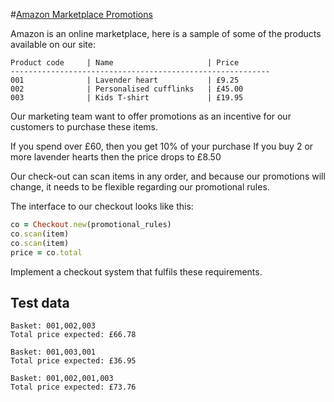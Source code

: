 #[Amazon Marketplace Promotions](https://github.com/tdantas/it-interviews/tree/master/basket_checkout)

Amazon is an online marketplace, here is a sample of some of the products available on our site:

    Product code     | Name                     | Price
    ----------------------------------------------------------
    001              | Lavender heart           | £9.25
    002              | Personalised cufflinks   | £45.00
    003              | Kids T-shirt             | £19.95

Our marketing team want to offer promotions as an incentive for our customers to purchase these items.

  If you spend over £60, then you get 10% of your purchase
  If you buy 2 or more lavender hearts then the price drops to £8.50

Our check-out can scan items in any order, and because our promotions will change, it needs to be flexible regarding our promotional rules.

The interface to our checkout looks like this:

```ruby
co = Checkout.new(promotional_rules)
co.scan(item)
co.scan(item)
price = co.total
```

Implement a checkout system that fulfils these requirements.

## Test data
    Basket: 001,002,003
    Total price expected: £66.78

    Basket: 001,003,001
    Total price expected: £36.95

    Basket: 001,002,001,003
    Total price expected: £73.76